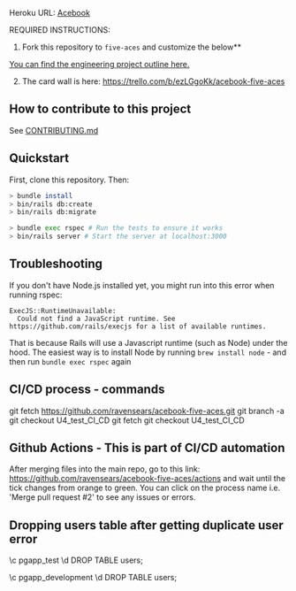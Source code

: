 Heroku URL: 
 [Acebook](https://blooming-bastion-46086.herokuapp.com/)

REQUIRED INSTRUCTIONS:

1. Fork this repository to `five-aces` and customize
the below**

[You can find the engineering project outline here.](https://github.com/ravensears/five-aces-group-project)

2. The card wall is here: <https://trello.com/b/ezLGgoKk/acebook-five-aces>

## How to contribute to this project
See [CONTRIBUTING.md](CONTRIBUTING.md)

## Quickstart

First, clone this repository. Then:

```bash
> bundle install
> bin/rails db:create
> bin/rails db:migrate

> bundle exec rspec # Run the tests to ensure it works
> bin/rails server # Start the server at localhost:3000
```

## Troubleshooting

If you don't have Node.js installed yet, you might run into this error when running rspec:
```
ExecJS::RuntimeUnavailable:
  Could not find a JavaScript runtime. See https://github.com/rails/execjs for a list of available runtimes.
 ```
That is because Rails will use a Javascript runtime (such as Node) under the hood. The easiest way is to install Node by running `brew install node` - 
and then run `bundle exec rspec` again



## CI/CD process - commands

git fetch https://github.com/ravensears/acebook-five-aces.git
git branch -a
git checkout U4_test_CI_CD
git fetch
git checkout U4_test_CI_CD 

## Github Actions - This is part of CI/CD automation
After merging files into the main repo, go to this link: https://github.com/ravensears/acebook-five-aces/actions 
and wait until the tick changes from orange to green. You can click on the process name i.e. 'Merge pull request #2' to see any issues or errors. 

## Dropping users table after getting duplicate user error
\c pgapp_test
\d
DROP TABLE users;

\c pgapp_development
\d
DROP TABLE users;

